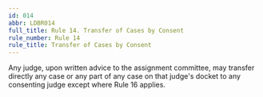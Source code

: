 ```yaml
---
id: 014
abbr: LDBR014
full_title: Rule 14. Transfer of Cases by Consent
rule_number: Rule 14
rule_title: Transfer of Cases by Consent
---
```


Any judge, upon written advice to the assignment committee, may transfer directly any case
or any part of any case on that judge's docket to any consenting judge except where Rule 16 applies.